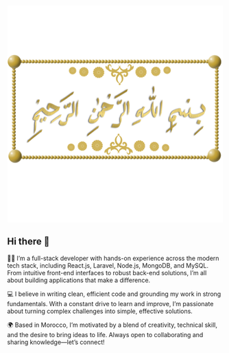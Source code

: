 ![Bismillah](https://github.com/AbdessadekDev/AbdessadekDev/blob/main/assets/images/bismillah%20with%20frame_6612263.png)
## Hi there 👋

👨‍💻 I’m a full-stack developer with hands-on experience across the modern tech stack, including React.js, Laravel, Node.js, MongoDB, and MySQL. From intuitive front-end interfaces to robust back-end solutions, I’m all about building applications that make a difference.

💻 I believe in writing clean, efficient code and grounding my work in strong fundamentals. With a constant drive to learn and improve, I’m passionate about turning complex challenges into simple, effective solutions.

🌍 Based in Morocco, I’m motivated by a blend of creativity, technical skill, and the desire to bring ideas to life. Always open to collaborating and sharing knowledge—let’s connect!
